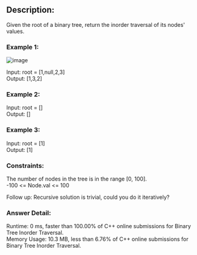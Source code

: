 ## Description:  
Given the root of a binary tree, return the inorder traversal of its nodes' values.  
### Example 1:  
![image](https://user-images.githubusercontent.com/56119216/181092552-af631ed0-8a26-4050-aa91-2f4028cc62ec.png)

  
Input: root = [1,null,2,3]  
Output: [1,3,2]  
### Example 2:  
  
Input: root = []  
Output: []  
### Example 3:  
  
Input: root = [1]  
Output: [1]  
 
  
### Constraints:  

The number of nodes in the tree is in the range [0, 100].  
-100 <= Node.val <= 100  
   

Follow up: Recursive solution is trivial, could you do it iteratively?  

### Answer Detail:  
Runtime: 0 ms, faster than 100.00% of C++ online submissions for Binary Tree Inorder Traversal.  
Memory Usage: 10.3 MB, less than 6.76% of C++ online submissions for Binary Tree Inorder Traversal.  
